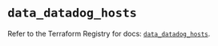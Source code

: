# `data_datadog_hosts`

Refer to the Terraform Registry for docs: [`data_datadog_hosts`](https://registry.terraform.io/providers/datadog/datadog/3.63.0/docs/data-sources/hosts).
